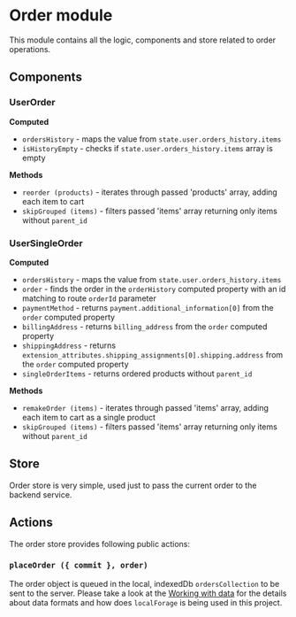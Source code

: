 # Order module

This module contains all the logic, components and store related to order operations.

## Components

### UserOrder

**Computed**

- `ordersHistory` - maps the value from `state.user.orders_history.items`
- `isHistoryEmpty` - checks if `state.user.orders_history.items` array is empty

**Methods**

- `reorder (products)` - iterates through passed 'products' array, adding each item to cart
- `skipGrouped (items)` - filters passed 'items' array returning only items without `parent_id`

### UserSingleOrder

**Computed**

- `ordersHistory` - maps the value from `state.user.orders_history.items`
- `order` - finds the order in the `orderHistory` computed property with an id matching to route `orderId` parameter
- `paymentMethod` - returns `payment.additional_information[0]` from the `order` computed property
- `billingAddress` - returns `billing_address` from the `order` computed property
- `shippingAddress` - returns `extension_attributes.shipping_assignments[0].shipping.address` from the `order` computed property
- `singleOrderItems` - returns ordered products without `parent_id`

**Methods**

- `remakeOrder (items)` - iterates through passed 'items' array, adding each item to cart as a single product
- `skipGrouped (items)` - filters passed 'items' array returning only items without `parent_id`

## Store

Order store is very simple, used just to pass the current order to the backend service.

## Actions

The order store provides following public actions:

### `placeOrder ({ commit }, order)`

The order object is queued in the local, indexedDb `ordersCollection` to be sent to the server.
Please take a look at the [Working with data](../data/data.md) for the details about data formats and how does `localForage` is being used in this project.
